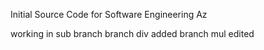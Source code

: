 Initial Source Code for Software Engineering Az


working in sub branch
branch div added
branch mul edited

